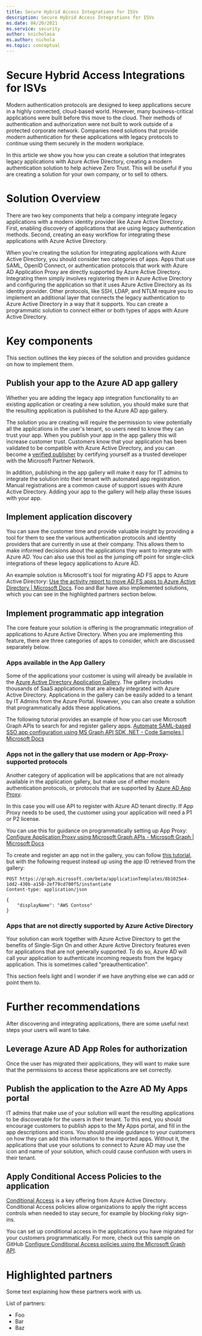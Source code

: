```yaml
---
title: Secure Hybrid Access Integrations for ISVs
description: Secure Hybrid Access Integrations for ISVs
ms.date: 04/20/2021
ms.service: security
author: knicholasa
ms.author: nichola
ms.topic: conceptual
---
```


# Secure Hybrid Access Integrations for ISVs

Modern authentication protocols are designed to keep applications secure in a highly connected, cloud-based world. However, many business-critical applications were built before this move to the cloud. Their methods of authentication and authorization were not built to work outside of a protected corporate network. Companies need solutions that provide modern authentication for these applications with legacy protocols to continue using them securely in the modern workplace.

In this article we show you how you can create a solution that integrates legacy applications with Azure Active Directory, creating a modern authentication solution to help achieve Zero Trust. This will be useful if you are creating a solution for your own company, or to sell to others.

# Solution Overview

There are two key components that help a company integrate legacy applications with a modern identity provider like Azure Active Directory. First, enabling discovery of applications that are using legacy authentication methods. Second, creating an easy workflow for integrating these applications with Azure Active Directory.

When you're creating the solution for integrating applications with Azure Active Directory, you should consider two categories of apps. Apps that use SAML, OpenID Connect, or authentication protocols that work with Azure AD Application Proxy are directly supported by Azure Active Directory. Integrating them simply involves registering them in Azure Active Directory and configuring the application so that it uses Azure Active Directory as its identity provider. Other protocols, like SSH, LDAP, and NTLM require you to implement an additional layer that connects the legacy authentication to Azure Active Directory in a way that it supports. You can create a programmatic solution to connect either or both types of apps with Azure Active Directory.

# Key components

This section outlines the key pieces of the solution and provides guidance on how to implement them.

## Publish your app to the Azure AD app gallery

Whether you are adding the legacy app integration functionality to an existing application or creating a new solution, you should make sure that the resulting application is published to the Azure AD app gallery.

The solution you are creating will require the permission to view potentially all the applications in the user's tenant, so users need to know they can trust your app. When you publish your app in the app gallery this will increase customer trust. Customers know that your application has been validated to be compatible with Azure Active Directory, and you can become a [verified publisher](https://docs.microsoft.com/azure/active-directory/develop/publisher-verification-overview) by certifying yourself as a trusted developer with the Microsoft Partner Network.

In addition, publishing in the app gallery will make it easy for IT admins to integrate the solution into their tenant with automated app registration. Manual registrations are a common cause of support issues with Azure Active Directory. Adding your app to the gallery will help allay these issues with your app.

## Implement application discovery

You can save the customer time and provide valuable insight by providing a tool for them to see the various authentication protocols and identity providers that are currently in use at their company. This allows them to make informed decisions about the applications they want to integrate with Azure AD. You can also use this tool as the jumping off point for single-click integrations of these legacy applications to Azure AD.

An example solution is Microsoft's tool for migrating AD FS apps to Azure Active Directory: [Use the activity report to move AD FS apps to Azure Active Directory | Microsoft Docs](https://docs.microsoft.com/azure/active-directory/manage-apps/migrate-adfs-application-activity). Foo and Bar have also implemented solutions, which you can see in the highlighted partners section below.

## Implement programmatic app integration

The core feature your solution is offering is the programmatic integration of applications to Azure Active Directory. When you are implementing this feature, there are three categories of apps to consider, which are discussed separately below.

### Apps available in the App Gallery

Some of the applications your customer is using will already be available in the [Azure Active Directory Application Gallery](https://azuremarketplace.microsoft.com/marketplace/apps). The gallery includes thousands of SaaS applications that are already integrated with Azure Active Directory. Applications in the gallery can be easily added to a tenant by IT Admins from the Azure Portal. However, you can also create a solution that programmatically adds these applications.

The following tutorial provides an example of how you can use Microsoft Graph APIs to search for and register gallery apps. [Automate SAML-based SSO app configuration using MS Graph API SDK .NET - Code Samples | Microsoft Docs](https://docs.microsoft.com/samples/azure-samples/ms-identity-dotnetcore-galleryapp-management/automate-saml-based-sso-app-configuration-using-ms-graph-api-sdk-net/)

### Apps not in the gallery that use modern or App-Proxy-supported protocols

Another category of application will be applications that are not already available in the application gallery, but make use of either modern authentication protocols, or protocols that are supported by [Azure AD App Proxy](https://docs.microsoft.com/azure/active-directory/manage-apps/application-proxy).

In this case you will use API to register with Azure AD tenant directly. If App Proxy needs to be used, the customer using your application will need a P1 or P2 license.

You can use this for guidance on programmatically setting up App Proxy: [Configure Application Proxy using Microsoft Graph APIs - Microsoft Graph | Microsoft Docs](https://docs.microsoft.com/graph/application-proxy-configure-api)

To create and register an app not in the gallery, you can follow [this tutorial](https://docs.microsoft.com/graph/application-saml-sso-configure-api), but with the following request instead up using the app ID retrieved from the gallery:

```https
POST https://graph.microsoft.com/beta/applicationTemplates/8b1025e4-1dd2-430b-a150-2ef79cd700f5/instantiate
Content-type: application/json

{
    "displayName": "AWS Contoso"
}
```

### Apps that are not directly supported by Azure Active Directory

Your solution can work together with Azure Active Directory to get the benefits of Single-Sign On and other Azure Active Directory features even for applications that are not generally supported. To do so, Azure AD will call your application to authenticate incoming requests from the legacy application. This is sometimes called &quot;preauthentication&quot;.

This section feels light and I wonder if we have anything else we can add or point them to.

# Further recommendations

After discovering and integrating applications, there are some useful next steps your users will want to take.

## Leverage Azure AD App Roles for authorization

Once the user has migrated their applications, they will want to make sure that the permissions to access these applications are set correctly.

## Publish the application to the Azre AD My Apps portal

IT admins that make use of your solution will want the resulting applications to be discoverable for the users in their tenant. To this end, you should encourage customers to publish apps to the My Apps portal, and fill in the app descriptions and icons. You should provide guidance to your customers on how they can add this information to the imported apps. Without it, the applications that use your solutions to connect to Azure AD may use the icon and name of your solution, which could cause confusion with users in their tenant.

## Apply Conditional Access Policies to the application

[Conditional Access](https://docs.microsoft.com/azure/active-directory/conditional-access/overview) is a key offering from Azure Active Directory. Conditional Access policies allow organizations to apply the right access controls when needed to stay secure, for example by blocking risky sign-ins.

You can set up conditional access in the applications you have migrated for your customers programmatically. For more, check out this sample on GitHub [Configure Conditional Access policies using the Microsoft Graph API](https://github.com/Azure-Samples/azure-ad-conditional-access-apis/tree/main/01-configure/graphapi).

# Highlighted partners

Some text explaining how these partners work with us.

List of partners:

- Foo
- Bar
- Baz